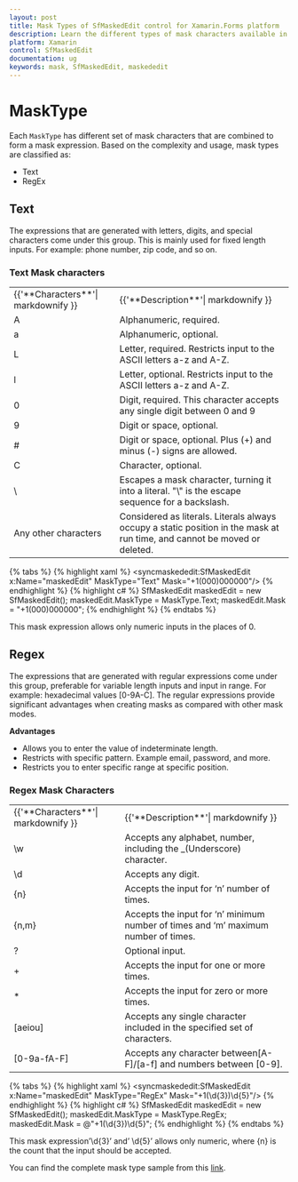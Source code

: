 ```yaml
---
layout: post
title: Mask Types of SfMaskedEdit control for Xamarin.Forms platform
description: Learn the different types of mask characters available in SfMaskedEdit control to restrict the user input
platform: Xamarin
control: SfMaskedEdit
documentation: ug 
keywords: mask, SfMaskedEdit, maskededit
---
```

# MaskType
Each `MaskType` has different set of mask characters that are combined to form a mask expression. Based on the complexity and usage, mask types are classified as:

* Text
* RegEx

## Text

The expressions that are generated with letters, digits, and special characters come under this group. This is mainly used for fixed length inputs. For example: phone number, zip code, and so on.

### Text Mask characters

<table>
<tr>
<td>
{{'**Characters**'| markdownify }}
</td>
<td>
{{'**Description**'| markdownify }}
</td>
</tr>
<tr>
<td>
A
</td>
<td>
Alphanumeric, required.
</td>
</tr>
<tr>
<td>
a
</td>
<td>
Alphanumeric, optional.
</td>
</tr>
<tr>
<td>
L
</td>
<td>
Letter, required. Restricts input to the ASCII letters a-z and A-Z. 
</td>
</tr>
<tr>
<td>
l
</td>
<td>
Letter, optional. Restricts input to the ASCII letters a-z and A-Z. 
</td>
</tr>
<tr>
<td>
0
</td>
<td>
Digit, required. This character accepts any single digit between 0 and 9
</td>
</tr>
<tr>
<td>
9
</td>
<td>
Digit or space, optional. 
</td>
</tr>
<tr>
<td>
#
</td>
<td>
Digit or space, optional. Plus (+) and minus (-) signs are allowed.  
</td>
</tr>
<tr>
<td>
C
</td>
<td>
Character, optional. 
</td>
</tr>
<tr>
<td>
\
</td>
<td>
Escapes a mask character, turning it into a literal. "\" is the escape sequence for a backslash. 
</td>
</tr>
<tr>
<td>
Any other characters
</td>
<td>
Considered as literals. Literals always occupy a static position in the mask at run time, and cannot be moved or deleted. 
</td>
</tr>
</table>

{% tabs %}
{% highlight xaml %}
<syncmaskededit:SfMaskedEdit x:Name="maskedEdit" MaskType="Text" Mask="+1(000)000000"/>
{% endhighlight %}
{% highlight c# %}
SfMaskedEdit maskedEdit = new SfMaskedEdit();
maskedEdit.MaskType = MaskType.Text;
maskedEdit.Mask = "+1(000)000000";
{% endhighlight %}
{% endtabs %}

This mask expression allows only numeric inputs in the places of 0.

## Regex

The expressions that are generated with regular expressions come under this group, preferable for variable length inputs and input in range. For example: hexadecimal values [0-9A-C].
The regular expressions provide significant advantages when creating masks as compared with other mask modes. 

**Advantages**

* Allows you to enter the value of indeterminate length.
* Restricts with specific pattern. Example email, password, and more.
* Restricts you to enter specific range at specific position.

### Regex Mask Characters

<table>
<tr>
<td>
{{'**Characters**'| markdownify }}
</td>
<td>
{{'**Description**'| markdownify }}
</td>
</tr>
<tr>
<td>
\w
</td>
<td>
Accepts any alphabet, number, including the _(Underscore) character.
</td>
</tr>
<tr>
<td>
\d
</td>
<td>
Accepts any digit.
</td>
</tr>
<tr>
<td>
{n}
</td>
<td>
Accepts the input for ‘n’ number of times.
</td>
</tr>
<tr>
<td>
{n,m}
</td>
<td>
Accepts the input for ‘n’ minimum number of times and ‘m’ maximum number of times.
</td>
</tr>
<tr>
<td>
?
</td>
<td>
Optional input.
</td>
</tr>
<tr>
<td>
+
</td>
<td>
Accepts the input for one or more times.
</td>
</tr>
<tr>
<td>
*
</td>
<td>
Accepts the input for zero or more times.
</td>
</tr>
<tr>
<td>
[aeiou]
</td>
<td>
Accepts any single character included in the specified set of characters.
</td>
</tr>
<tr>
<td>
[0-9a-fA-F]
</td>
<td>
Accepts any character between[A-F]/[a-f] and numbers between [0-9].
</td>
</tr>
</table>

{% tabs %}
{% highlight xaml %}
<syncmaskededit:SfMaskedEdit x:Name="maskedEdit" MaskType="RegEx" Mask="+1(\d{3})\d{5}"/>
{% endhighlight %}
{% highlight c# %}
SfMaskedEdit maskedEdit = new SfMaskedEdit();
maskedEdit.MaskType = MaskType.RegEx;
maskedEdit.Mask = @"+1(\d{3})\d{5}";
{% endhighlight %}
{% endtabs %}

This mask expression’\d{3}’ and’ \d{5}’ allows only numeric, where {n} is the count that the input should be accepted.

You can find the complete mask type sample from this [link](http://files2.syncfusion.com/Xamarin.Forms/Samples/MaskedEdit_MaskType.zip).
